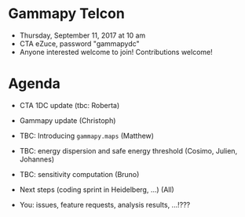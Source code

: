 # Gammapy Telcon

* Thursday, September 11, 2017 at 10 am
* CTA eZuce, password "gammapydc"
* Anyone interested welcome to join! Contributions welcome!

# Agenda

* CTA 1DC update (tbc: Roberta)
* Gammapy update (Christoph)
* TBC: Introducing `gammapy.maps` (Matthew)
* TBC: energy dispersion and safe energy threshold (Cosimo, Julien, Johannes)
* TBC: sensitivity computation (Bruno)
* Next steps (coding sprint in Heidelberg, ...) (All)

* You: issues, feature requests, analysis results, ...!???
